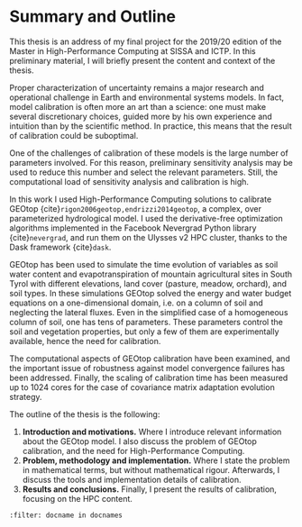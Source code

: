 # Summary and Outline

This thesis is an address of my final project for the 2019/20 edition of the Master in High-Performance Computing at SISSA and ICTP. In this preliminary material, I will briefly present the content and context of the thesis.

Proper characterization of uncertainty remains a major research and operational challenge in Earth and environmental systems models. In fact, model calibration is often more an art than a science: one must make several discretionary choices, guided more by his own experience and intuition than by the scientific method. In practice, this means that the result of calibration could be suboptimal. 

One of the challenges of calibration of these models is the large number of parameters involved. For this reason, preliminary sensitivity analysis may be used to reduce this number and select the relevant parameters. Still, the computational load of sensitivity analysis and calibration is high.

In this work I used High-Performance Computing solutions to calibrate GEOtop {cite}`rigon2006geotop,endrizzi2014geotop`, a complex, over parameterized hydrological model. I used the derivative-free optimization algorithms implemented in the Facebook Nevergrad Python library {cite}`nevergrad`, and run them on the Ulysses v2 HPC cluster, thanks to the Dask framework {cite}`dask`.

GEOtop has been used to simulate the time evolution of variables as soil water content and evapotranspiration of mountain agricultural sites in South Tyrol with different elevations, land cover (pasture, meadow, orchard), and soil types. In these simulations GEOtop solved the energy and water budget equations on a one-dimensional domain, i.e. on a column of soil and neglecting the lateral fluxes. Even in the simplified case of a homogeneous column of soil, one has tens of parameters. These parameters control the soil and vegetation properties, but only a few of them are experimentally available, hence the need for calibration.

The computational aspects of GEOtop calibration have been examined, and the important issue of robustness against model convergence failures has been addressed. Finally, the scaling of calibration time has been measured up to 1024 cores for the case of covariance matrix adaptation evolution strategy.

The outline of the thesis is the following:

1. **Introduction and motivations.** Where I introduce relevant information about the GEOtop model. I also discuss the problem of GEOtop calibration, and the need for High-Performance Computing.
2. **Problem, methodology and implementation.** Where I state the problem in mathematical terms, but without mathematical rigour. Afterwards, I discuss the tools and implementation details of calibration.
3. **Results and conclusions.** Finally, I present the results of calibration, focusing on the HPC content.

```{bibliography}
:filter: docname in docnames
```
